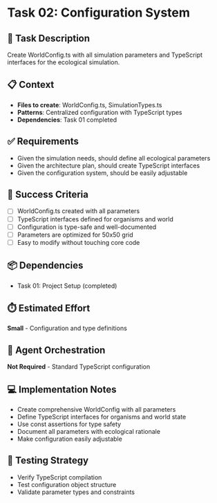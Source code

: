 # Task 02: Configuration System

## 🎯 Task Description
Create WorldConfig.ts with all simulation parameters and TypeScript interfaces for the ecological simulation.

## 📋 Context
- **Files to create**: WorldConfig.ts, SimulationTypes.ts
- **Patterns**: Centralized configuration with TypeScript types
- **Dependencies**: Task 01 completed

## ✅ Requirements
- Given the simulation needs, should define all ecological parameters
- Given the architecture plan, should create TypeScript interfaces
- Given the configuration system, should be easily adjustable

## 🎯 Success Criteria
- [ ] WorldConfig.ts created with all parameters
- [ ] TypeScript interfaces defined for organisms and world
- [ ] Configuration is type-safe and well-documented
- [ ] Parameters are optimized for 50x50 grid
- [ ] Easy to modify without touching core code

## 📦 Dependencies
- Task 01: Project Setup (completed)

## ⏱️ Estimated Effort
**Small** - Configuration and type definitions

## 🔧 Agent Orchestration
**Not Required** - Standard TypeScript configuration

## 💻 Implementation Notes
- Create comprehensive WorldConfig with all parameters
- Define TypeScript interfaces for organisms and world state
- Use const assertions for type safety
- Document all parameters with ecological rationale
- Make configuration easily adjustable

## 🧪 Testing Strategy
- Verify TypeScript compilation
- Test configuration object structure
- Validate parameter types and constraints
